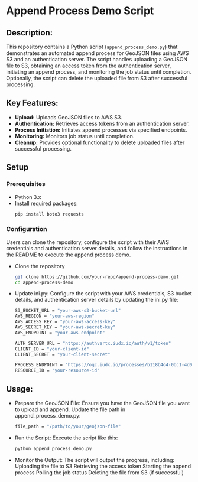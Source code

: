 # Append Process Demo Script

## Description:

This repository contains a Python script (`append_process_demo.py`) that demonstrates an automated append process for GeoJSON files using AWS S3 and an authentication server. The script handles uploading a GeoJSON file to S3, obtaining an access token from the authentication server, initiating an append process, and monitoring the job status until completion. Optionally, the script can delete the uploaded file from S3 after successful processing.

## Key Features:

- **Upload:** Uploads GeoJSON files to AWS S3.
- **Authentication:** Retrieves access tokens from an authentication server.
- **Process Initiation:** Initiates append processes via specified endpoints.
- **Monitoring:** Monitors job status until completion.
- **Cleanup:** Provides optional functionality to delete uploaded files after successful processing.
  
## Setup

### Prerequisites

- Python 3.x
- Install required packages:
  ```bash
  pip install boto3 requests

### Configuration

Users can clone the repository, configure the script with their AWS credentials and authentication server details, and follow the instructions in the README to execute the append process demo.

- Clone the repository
  ```bash
  git clone https://github.com/your-repo/append-process-demo.git
  cd append-process-demo
  
- Update ini.py:
  Configure the script with your AWS credentials, S3 bucket details, and authentication server details by updating the ini.py file:
  ```bash
  S3_BUCKET_URL = "your-aws-s3-bucket-url"
  AWS_REGION = "your-aws-region"
  AWS_ACCESS_KEY = "your-aws-access-key"
  AWS_SECRET_KEY = "your-aws-secret-key"
  AWS_ENDPOINT = "your-aws-endpoint"

  AUTH_SERVER_URL = "https://authvertx.iudx.io/auth/v1/token"
  CLIENT_ID = "your-client-id"
  CLIENT_SECRET = "your-client-secret"

  PROCESS_ENDPOINT = "https://ogc.iudx.io/processes/b118b4d4-0bc1-4d0b-b137-fdf5b0558c1d/execution"
  RESOURCE_ID = "your-resource-id"

## Usage:
- Prepare the GeoJSON File: Ensure you have the GeoJSON file you want to upload and append. Update the file path in append_process_demo.py:
   ```bash
  file_path = "/path/to/your/geojson-file"

- Run the Script: Execute the script like this:
   ```bash
   python append_process_demo.py
   
- Monitor the Output:
  The script will output the progress, including:
    Uploading the file to S3
    Retrieving the access token
    Starting the append process
    Polling the job status
    Deleting the file from S3 (if successful)
   


  
